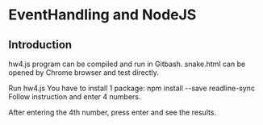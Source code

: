 # EventHandling and NodeJS

## Introduction

hw4.js program can be compiled and run in Gitbash.
snake.html can be opened by Chrome browser and test directly.

Run hw4.js
You have to install 1 package: npm install --save readline-sync
Follow instruction and enter 4 numbers. 

After entering the 4th number, press enter and see the results.


